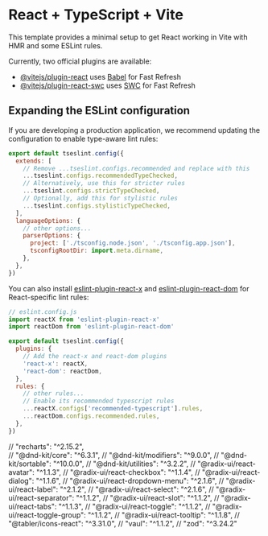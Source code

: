 # React + TypeScript + Vite

This template provides a minimal setup to get React working in Vite with HMR and some ESLint rules.

Currently, two official plugins are available:

- [@vitejs/plugin-react](https://github.com/vitejs/vite-plugin-react/blob/main/packages/plugin-react/README.md) uses [Babel](https://babeljs.io/) for Fast Refresh
- [@vitejs/plugin-react-swc](https://github.com/vitejs/vite-plugin-react-swc) uses [SWC](https://swc.rs/) for Fast Refresh

## Expanding the ESLint configuration

If you are developing a production application, we recommend updating the configuration to enable type-aware lint rules:

```js
export default tseslint.config({
  extends: [
    // Remove ...tseslint.configs.recommended and replace with this
    ...tseslint.configs.recommendedTypeChecked,
    // Alternatively, use this for stricter rules
    ...tseslint.configs.strictTypeChecked,
    // Optionally, add this for stylistic rules
    ...tseslint.configs.stylisticTypeChecked,
  ],
  languageOptions: {
    // other options...
    parserOptions: {
      project: ['./tsconfig.node.json', './tsconfig.app.json'],
      tsconfigRootDir: import.meta.dirname,
    },
  },
})
```

You can also install [eslint-plugin-react-x](https://github.com/Rel1cx/eslint-react/tree/main/packages/plugins/eslint-plugin-react-x) and [eslint-plugin-react-dom](https://github.com/Rel1cx/eslint-react/tree/main/packages/plugins/eslint-plugin-react-dom) for React-specific lint rules:

```js
// eslint.config.js
import reactX from 'eslint-plugin-react-x'
import reactDom from 'eslint-plugin-react-dom'

export default tseslint.config({
  plugins: {
    // Add the react-x and react-dom plugins
    'react-x': reactX,
    'react-dom': reactDom,
  },
  rules: {
    // other rules...
    // Enable its recommended typescript rules
    ...reactX.configs['recommended-typescript'].rules,
    ...reactDom.configs.recommended.rules,
  },
})
```



//  "recharts": "^2.15.2",   
//     "@dnd-kit/core": "^6.3.1",
    // "@dnd-kit/modifiers": "^9.0.0",
    // "@dnd-kit/sortable": "^10.0.0",
    // "@dnd-kit/utilities": "^3.2.2",
    // "@radix-ui/react-avatar": "^1.1.3",
    // "@radix-ui/react-checkbox": "^1.1.4",
    // "@radix-ui/react-dialog": "^1.1.6",
    // "@radix-ui/react-dropdown-menu": "^2.1.6",
    // "@radix-ui/react-label": "^2.1.2",
    // "@radix-ui/react-select": "^2.1.6",
    // "@radix-ui/react-separator": "^1.1.2",
    // "@radix-ui/react-slot": "^1.1.2",
    // "@radix-ui/react-tabs": "^1.1.3",
    // "@radix-ui/react-toggle": "^1.1.2",
    // "@radix-ui/react-toggle-group": "^1.1.2",
    // "@radix-ui/react-tooltip": "^1.1.8",
    // "@tabler/icons-react": "^3.31.0",
        // "vaul": "^1.1.2",
    // "zod": "^3.24.2"